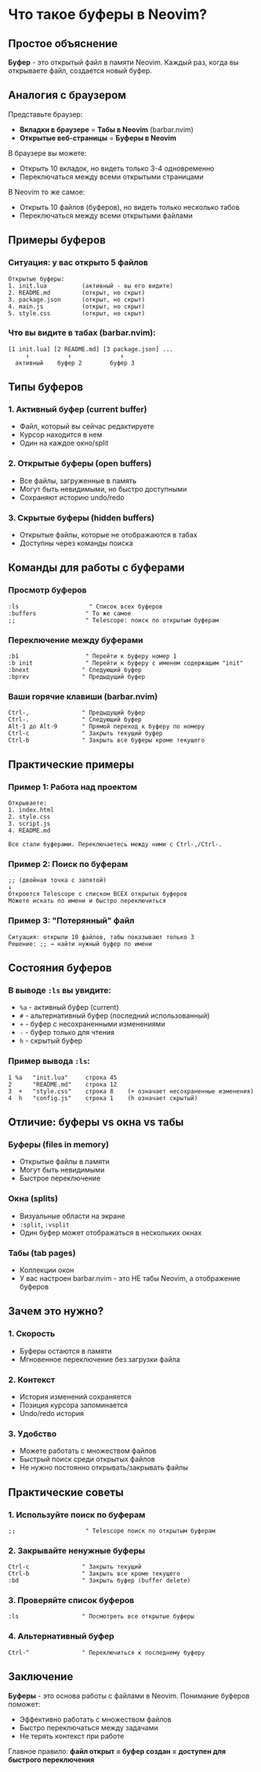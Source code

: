# Что такое буферы в Neovim?

## Простое объяснение

**Буфер** - это открытый файл в памяти Neovim. Каждый раз, когда вы открываете файл, создается новый буфер.

## Аналогия с браузером

Представьте браузер:

- **Вкладки в браузере** = **Табы в Neovim** (barbar.nvim)
- **Открытые веб-страницы** = **Буферы в Neovim**

В браузере вы можете:

- Открыть 10 вкладок, но видеть только 3-4 одновременно
- Переключаться между всеми открытыми страницами

В Neovim то же самое:

- Открыть 10 файлов (буферов), но видеть только несколько табов
- Переключаться между всеми открытыми файлами

## Примеры буферов

### Ситуация: у вас открыто 5 файлов

```
Открытые буферы:
1. init.lua          (активный - вы его видите)
2. README.md         (открыт, но скрыт)
3. package.json      (открыт, но скрыт)
4. main.js           (открыт, но скрыт)
5. style.css         (открыт, но скрыт)
```

### Что вы видите в табах (barbar.nvim):

```
[1 init.lua] [2 README.md] [3 package.json] ...
     ↑           ↑              ↑
  активный    буфер 2        буфер 3
```

## Типы буферов

### 1. **Активный буфер** (current buffer)

- Файл, который вы сейчас редактируете
- Курсор находится в нем
- Один на каждое окно/split

### 2. **Открытые буферы** (open buffers)

- Все файлы, загруженные в память
- Могут быть невидимыми, но быстро доступными
- Сохраняют историю undo/redo

### 3. **Скрытые буферы** (hidden buffers)

- Открытые файлы, которые не отображаются в табах
- Доступны через команды поиска

## Команды для работы с буферами

### Просмотр буферов

```vim
:ls                    " Список всех буферов
:buffers              " То же самое
;;                    " Telescope: поиск по открытым буферам
```

### Переключение между буферами

```vim
:b1                   " Перейти к буферу номер 1
:b init               " Перейти к буферу с именем содержащим "init"
:bnext               " Следующий буфер
:bprev               " Предыдущий буфер
```

### Ваши горячие клавиши (barbar.nvim)

```
Ctrl-,               " Предыдущий буфер
Ctrl-.               " Следующий буфер
Alt-1 до Alt-9       " Прямой переход к буферу по номеру
Ctrl-c               " Закрыть текущий буфер
Ctrl-b               " Закрыть все буферы кроме текущего
```

## Практические примеры

### Пример 1: Работа над проектом

```
Открываете:
1. index.html
2. style.css
3. script.js
4. README.md

Все стали буферами. Переключаетесь между ними с Ctrl-,/Ctrl-.
```

### Пример 2: Поиск по буферам

```
;; (двойная точка с запятой)
↓
Откроется Telescope с списком ВСЕХ открытых буферов
Можете искать по имени и быстро переключиться
```

### Пример 3: "Потерянный" файл

```
Ситуация: открыли 10 файлов, табы показывают только 3
Решение: ;; → найти нужный буфер по имени
```

## Состояния буферов

### В выводе `:ls` вы увидите:

- `%a` - активный буфер (current)
- `#` - альтернативный буфер (последний использованный)
- `+` - буфер с несохраненными изменениями
- `-` - буфер только для чтения
- `h` - скрытый буфер

### Пример вывода `:ls`:

```
1 %a   "init.lua"     строка 45
2      "README.md"    строка 12
3  +   "style.css"    строка 8    (+ означает несохраненные изменения)
4  h   "config.js"    строка 1    (h означает скрытый)
```

## Отличие: буферы vs окна vs табы

### **Буферы** (files in memory)

- Открытые файлы в памяти
- Могут быть невидимыми
- Быстрое переключение

### **Окна** (splits)

- Визуальные области на экране
- `:split`, `:vsplit`
- Один буфер может отображаться в нескольких окнах

### **Табы** (tab pages)

- Коллекции окон
- У вас настроен barbar.nvim - это НЕ табы Neovim, а отображение буферов

## Зачем это нужно?

### 1. **Скорость**

- Буферы остаются в памяти
- Мгновенное переключение без загрузки файла

### 2. **Контекст**

- История изменений сохраняется
- Позиция курсора запоминается
- Undo/redo история

### 3. **Удобство**

- Можете работать с множеством файлов
- Быстрый поиск среди открытых файлов
- Не нужно постоянно открывать/закрывать файлы

## Практические советы

### 1. Используйте поиск по буферам

```
;;                    " Telescope поиск по открытым буферам
```

### 2. Закрывайте ненужные буферы

```
Ctrl-c               " Закрыть текущий
Ctrl-b               " Закрыть все кроме текущего
:bd                  " Закрыть буфер (buffer delete)
```

### 3. Проверяйте список буферов

```
:ls                  " Посмотреть все открытые буферы
```

### 4. Альтернативный буфер

```
Ctrl-^               " Переключиться к последнему буферу
```

## Заключение

**Буферы** - это основа работы с файлами в Neovim. Понимание буферов поможет:

- Эффективно работать с множеством файлов
- Быстро переключаться между задачами
- Не терять контекст при работе

Главное правило: **файл открыт = буфер создан = доступен для быстрого переключения**
